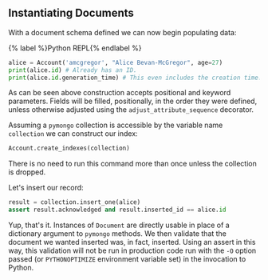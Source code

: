 ## Instantiating Documents

With a document schema defined we can now begin populating data:

{% label %}Python REPL{% endlabel %}
```python
alice = Account('amcgregor', "Alice Bevan-McGregor", age=27)
print(alice.id) # Already has an ID.
print(alice.id.generation_time) # This even includes the creation time.
```
As can be seen above construction accepts positional and keyword parameters. Fields will be filled, positionally, in the order they were defined, unless otherwise adjusted using the `adjust_attribute_sequence` decorator.

Assuming a `pymongo` collection is accessible by the variable name `collection` we can construct our index:

```python
Account.create_indexes(collection)
```

There is no need to run this command more than once unless the collection is dropped.

Let's insert our record:

```python
result = collection.insert_one(alice)
assert result.acknowledged and result.inserted_id == alice.id
```

Yup, that's it. Instances of `Document` are directly usable in place of a dictionary argument to `pymongo` methods. We then validate that the document we wanted inserted was, in fact, inserted. Using an assert in this way, this validation will not be run in production code run with the `-O` option passed (or `PYTHONOPTIMIZE` environment variable set) in the invocation to Python.
